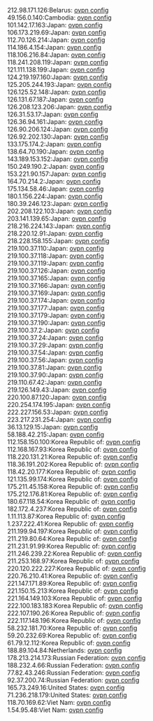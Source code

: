 212.98.171.126:Belarus: [ovpn config](vpn/212_98_171_126.ovpn)  
49.156.0.140:Cambodia: [ovpn config](vpn/49_156_0_140.ovpn)  
101.142.17.163:Japan: [ovpn config](vpn/101_142_17_163.ovpn)  
106.173.219.69:Japan: [ovpn config](vpn/106_173_219_69.ovpn)  
112.70.126.214:Japan: [ovpn config](vpn/112_70_126_214.ovpn)  
114.186.4.154:Japan: [ovpn config](vpn/114_186_4_154.ovpn)  
118.106.216.84:Japan: [ovpn config](vpn/118_106_216_84.ovpn)  
118.241.208.119:Japan: [ovpn config](vpn/118_241_208_119.ovpn)  
121.111.138.199:Japan: [ovpn config](vpn/121_111_138_199.ovpn)  
124.219.197.160:Japan: [ovpn config](vpn/124_219_197_160.ovpn)  
125.205.244.193:Japan: [ovpn config](vpn/125_205_244_193.ovpn)  
126.125.52.148:Japan: [ovpn config](vpn/126_125_52_148.ovpn)  
126.131.67.187:Japan: [ovpn config](vpn/126_131_67_187.ovpn)  
126.208.123.206:Japan: [ovpn config](vpn/126_208_123_206.ovpn)  
126.31.53.17:Japan: [ovpn config](vpn/126_31_53_17.ovpn)  
126.36.94.161:Japan: [ovpn config](vpn/126_36_94_161.ovpn)  
126.90.206.124:Japan: [ovpn config](vpn/126_90_206_124.ovpn)  
126.92.202.130:Japan: [ovpn config](vpn/126_92_202_130.ovpn)  
133.175.174.2:Japan: [ovpn config](vpn/133_175_174_2.ovpn)  
138.64.70.190:Japan: [ovpn config](vpn/138_64_70_190.ovpn)  
143.189.153.152:Japan: [ovpn config](vpn/143_189_153_152.ovpn)  
150.249.190.2:Japan: [ovpn config](vpn/150_249_190_2.ovpn)  
153.221.90.157:Japan: [ovpn config](vpn/153_221_90_157.ovpn)  
164.70.214.2:Japan: [ovpn config](vpn/164_70_214_2.ovpn)  
175.134.58.46:Japan: [ovpn config](vpn/175_134_58_46.ovpn)  
180.1.156.224:Japan: [ovpn config](vpn/180_1_156_224.ovpn)  
180.39.246.123:Japan: [ovpn config](vpn/180_39_246_123.ovpn)  
202.208.122.103:Japan: [ovpn config](vpn/202_208_122_103.ovpn)  
203.141.139.65:Japan: [ovpn config](vpn/203_141_139_65.ovpn)  
218.216.224.143:Japan: [ovpn config](vpn/218_216_224_143.ovpn)  
218.220.12.91:Japan: [ovpn config](vpn/218_220_12_91.ovpn)  
218.228.158.155:Japan: [ovpn config](vpn/218_228_158_155.ovpn)  
219.100.37.110:Japan: [ovpn config](vpn/219_100_37_110.ovpn)  
219.100.37.118:Japan: [ovpn config](vpn/219_100_37_118.ovpn)  
219.100.37.119:Japan: [ovpn config](vpn/219_100_37_119.ovpn)  
219.100.37.126:Japan: [ovpn config](vpn/219_100_37_126.ovpn)  
219.100.37.165:Japan: [ovpn config](vpn/219_100_37_165.ovpn)  
219.100.37.166:Japan: [ovpn config](vpn/219_100_37_166.ovpn)  
219.100.37.169:Japan: [ovpn config](vpn/219_100_37_169.ovpn)  
219.100.37.174:Japan: [ovpn config](vpn/219_100_37_174.ovpn)  
219.100.37.177:Japan: [ovpn config](vpn/219_100_37_177.ovpn)  
219.100.37.179:Japan: [ovpn config](vpn/219_100_37_179.ovpn)  
219.100.37.190:Japan: [ovpn config](vpn/219_100_37_190.ovpn)  
219.100.37.2:Japan: [ovpn config](vpn/219_100_37_2.ovpn)  
219.100.37.24:Japan: [ovpn config](vpn/219_100_37_24.ovpn)  
219.100.37.29:Japan: [ovpn config](vpn/219_100_37_29.ovpn)  
219.100.37.54:Japan: [ovpn config](vpn/219_100_37_54.ovpn)  
219.100.37.56:Japan: [ovpn config](vpn/219_100_37_56.ovpn)  
219.100.37.81:Japan: [ovpn config](vpn/219_100_37_81.ovpn)  
219.100.37.90:Japan: [ovpn config](vpn/219_100_37_90.ovpn)  
219.110.67.42:Japan: [ovpn config](vpn/219_110_67_42.ovpn)  
219.126.149.43:Japan: [ovpn config](vpn/219_126_149_43.ovpn)  
220.100.87.120:Japan: [ovpn config](vpn/220_100_87_120.ovpn)  
220.254.174.195:Japan: [ovpn config](vpn/220_254_174_195.ovpn)  
222.227.156.53:Japan: [ovpn config](vpn/222_227_156_53.ovpn)  
223.217.231.254:Japan: [ovpn config](vpn/223_217_231_254.ovpn)  
36.13.129.15:Japan: [ovpn config](vpn/36_13_129_15.ovpn)  
58.188.42.215:Japan: [ovpn config](vpn/58_188_42_215.ovpn)  
112.158.150.100:Korea Republic of: [ovpn config](vpn/112_158_150_100.ovpn)  
112.168.167.93:Korea Republic of: [ovpn config](vpn/112_168_167_93.ovpn)  
118.220.131.21:Korea Republic of: [ovpn config](vpn/118_220_131_21.ovpn)  
118.36.191.202:Korea Republic of: [ovpn config](vpn/118_36_191_202.ovpn)  
118.42.20.177:Korea Republic of: [ovpn config](vpn/118_42_20_177.ovpn)  
121.135.99.174:Korea Republic of: [ovpn config](vpn/121_135_99_174.ovpn)  
175.211.45.158:Korea Republic of: [ovpn config](vpn/175_211_45_158.ovpn)  
175.212.176.81:Korea Republic of: [ovpn config](vpn/175_212_176_81.ovpn)  
180.67.118.54:Korea Republic of: [ovpn config](vpn/180_67_118_54.ovpn)  
182.172.4.237:Korea Republic of: [ovpn config](vpn/182_172_4_237.ovpn)  
1.11.113.87:Korea Republic of: [ovpn config](vpn/1_11_113_87.ovpn)  
1.237.222.41:Korea Republic of: [ovpn config](vpn/1_237_222_41.ovpn)  
211.199.94.197:Korea Republic of: [ovpn config](vpn/211_199_94_197.ovpn)  
211.219.80.64:Korea Republic of: [ovpn config](vpn/211_219_80_64.ovpn)  
211.231.91.99:Korea Republic of: [ovpn config](vpn/211_231_91_99.ovpn)  
211.246.239.22:Korea Republic of: [ovpn config](vpn/211_246_239_22.ovpn)  
211.253.168.97:Korea Republic of: [ovpn config](vpn/211_253_168_97.ovpn)  
220.120.222.227:Korea Republic of: [ovpn config](vpn/220_120_222_227.ovpn)  
220.76.210.41:Korea Republic of: [ovpn config](vpn/220_76_210_41.ovpn)  
221.147.171.89:Korea Republic of: [ovpn config](vpn/221_147_171_89.ovpn)  
221.150.15.213:Korea Republic of: [ovpn config](vpn/221_150_15_213.ovpn)  
221.164.149.103:Korea Republic of: [ovpn config](vpn/221_164_149_103.ovpn)  
222.100.183.183:Korea Republic of: [ovpn config](vpn/222_100_183_183.ovpn)  
222.107.190.26:Korea Republic of: [ovpn config](vpn/222_107_190_26.ovpn)  
222.117.148.196:Korea Republic of: [ovpn config](vpn/222_117_148_196.ovpn)  
58.232.181.70:Korea Republic of: [ovpn config](vpn/58_232_181_70.ovpn)  
59.20.232.69:Korea Republic of: [ovpn config](vpn/59_20_232_69.ovpn)  
61.79.12.112:Korea Republic of: [ovpn config](vpn/61_79_12_112.ovpn)  
188.89.104.84:Netherlands: [ovpn config](vpn/188_89_104_84.ovpn)  
178.213.214.173:Russian Federation: [ovpn config](vpn/178_213_214_173.ovpn)  
188.232.4.66:Russian Federation: [ovpn config](vpn/188_232_4_66.ovpn)  
77.82.43.246:Russian Federation: [ovpn config](vpn/77_82_43_246.ovpn)  
92.37.200.74:Russian Federation: [ovpn config](vpn/92_37_200_74.ovpn)  
165.73.249.16:United States: [ovpn config](vpn/165_73_249_16.ovpn)  
71.236.218.179:United States: [ovpn config](vpn/71_236_218_179.ovpn)  
118.70.169.62:Viet Nam: [ovpn config](vpn/118_70_169_62.ovpn)  
1.54.95.48:Viet Nam: [ovpn config](vpn/1_54_95_48.ovpn)  
